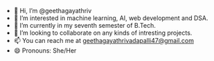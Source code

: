 - 👋 Hi, I’m @geethagayathriv
- 👀 I’m interested in machine learning, AI, web development and DSA.
- 🌱 I’m currently in my seventh semester of B.Tech.
- 💞️ I’m looking to collaborate on any kinds of intresting projects.
- 📫 You can reach me at geethagayathrivadapalli47@gmail.com
- 😄 Pronouns: She/Her

<!---
geethagayathriv/geethagayathriv is a ✨ special ✨ repository because its `README.md` (this file) appears on your GitHub profile.
You can click the Preview link to take a look at your changes.
--->

